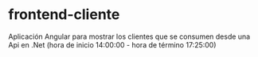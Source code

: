 # frontend-cliente
Aplicación Angular para mostrar los clientes que se consumen desde una Api en .Net (hora de inicio 14:00:00 - hora de término 17:25:00)
